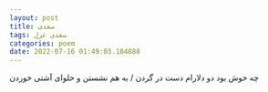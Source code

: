 ```yaml
---
layout: post
title: سعدی
tags: سعدی غزل
categories: poem
date: 2022-07-16 01:49:03.104088
---
```


چه خوش بود دو دلارام دست در گردن / به هم نشستن و حلوای آشتی خوردن
